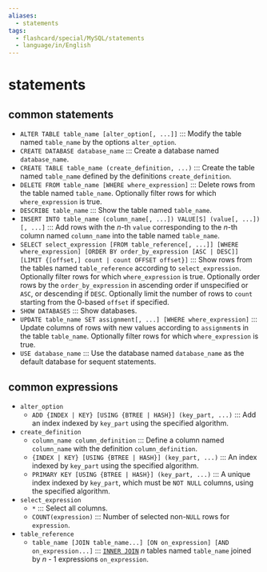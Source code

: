 ```yaml
---
aliases:
  - statements
tags:
  - flashcard/special/MySQL/statements
  - language/in/English
---
```


# statements

## common statements

- `ALTER TABLE table_name [alter_option[, ...]]` ::: Modify the table named `table_name` by the options `alter_option`. <!--SR:!2024-10-18,278,310!2025-05-12,451,330-->
- `CREATE DATABASE database_name` ::: Create a database named `database_name`. <!--SR:!2025-01-19,374,330!2025-02-17,397,330-->
- `CREATE TABLE table_name (create_definition, ...)` ::: Create the table named `table_name` defined by the definitions `create_definition`. <!--SR:!2026-02-19,594,299!2024-09-16,273,319-->
- `DELETE FROM table_name [WHERE where_expression]` ::: Delete rows from the table named `table_name`. Optionally filter rows for which `where_expression` is true. <!--SR:!2024-10-29,291,319!2025-11-27,540,299-->
- `DESCRIBE table_name` ::: Show the table named `table_name`. <!--SR:!2025-07-09,399,299!2025-03-04,413,339-->
- `INSERT INTO table_name (column_name[, ...]) VALUE[S] (value[, ...])[, ...]` ::: Add rows with the _n_-th `value` corresponding to the _n_-th column named `column_name` into the table named `table_name`. <!--SR:!2025-06-15,364,299!2024-12-28,334,319-->
- `SELECT select_expression [FROM table_reference[, ...]] [WHERE where_expression] [ORDER BY order_by_expression [ASC | DESC]] [LIMIT {[offset,] count | count OFFSET offset}]` ::: Show rows from the tables named `table_reference` according to `select_expression`. Optionally filter rows for which `where_expression` is true. Optionally order rows by the `order_by_expression` in ascending order if unspecified or `ASC`, or descending if `DESC`. Optionally limit the number of rows to `count` starting from the 0-based `offset` if specified. <!--SR:!2025-12-03,540,299!2024-09-15,235,299-->
- `SHOW DATABASES` ::: Show databases. <!--SR:!2025-06-30,493,339!2025-02-11,396,339-->
- `UPDATE table_name SET assignment[, ...] [WHERE where_expression]` ::: Update columns of rows with new values according to `assignment`s in the table `table_name`. Optionally filter rows for which `where_expression` is true. <!--SR:!2026-02-09,585,299!2025-02-18,333,279-->
- `USE database_name` ::: Use the database named `database_name` as the default database for sequent statements. <!--SR:!2025-02-18,400,339!2025-02-15,400,339-->

## common expressions

- `alter_option`
  - `ADD {INDEX | KEY} [USING {BTREE | HASH}] (key_part, ...)` ::: Add an index indexed by `key_part` using the specified algorithm. <!--SR:!2024-10-06,234,250!2025-05-21,458,330-->
- `create_definition`
  - `column_name column_definition` ::: Define a column named `column_name` with the definition `column_definition`. <!--SR:!2024-11-22,303,310!2025-04-20,434,330-->
  - `{INDEX | KEY} [USING {BTREE | HASH}] (key_part, ...)` ::: An index indexed by `key_part` using the specified algorithm. <!--SR:!2026-05-17,639,299!2024-12-24,331,319-->
  - `PRIMARY KEY [USING {BTREE | HASH}] (key_part, ...)` ::: A unique index indexed by `key_part`, which must be `NOT NULL` columns, using the specified algorithm. <!--SR:!2026-01-25,538,319!2024-09-03,190,319-->
- `select_expression`
  - `*` ::: Select all columns. <!--SR:!2025-07-06,497,339!2024-10-02,270,319-->
  - `COUNT(expression)` ::: Number of selected non-`NULL` rows for `expression`. <!--SR:!2025-05-12,453,339!2024-10-20,283,319-->
- `table_reference`
  - `table_name [JOIN table_name...] [ON on_expression] [AND on_expression...]` ::: [`INNER JOIN`](join%20(SQL).md#inner%20join) _n_ tables named `table_name` joined by _n_ - 1 expressions `on_expression`. <!--SR:!2024-12-06,240,279!2026-06-09,666,299-->
